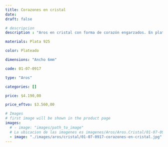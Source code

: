 ```yaml
---
title: Corazones en cristal
date: 
draft: false

# descripcion
description : "Aros en cristal con forma de corazón engarzados. En plata 925."

materials: Plata 925

color: Plateado

dimensions: "Ancho 6mm"

code: 01-07-0917

type: "Aros"

categories: []

price: $4.190,00

price_eftvo: $3.560,00

# Images
# first image will be shown in the product page
images:
  # - image: "images/path_to_image"
  # La ubicacion de las imagenes es imagenes/Aros/Aros.Cristal/01-07-0917-corazones-en-cristal
  - image: "./images/aros/cristal/01-07-0917-corazones-en-cristal.jpg"
---
```

